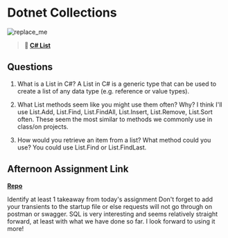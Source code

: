 # Dotnet Collections

![replace_me](https://codeworks.blob.core.windows.net/public/assets/img/illustrations/placeholder.svg)

> **📖 [C# List](https://codeworksacademy.com/fs-student-guide/resources/wk10/02-List-Methods)**

## Questions

1. What is a List in C#?
A List in C# is a generic type that can be used to create a list of any data type (e.g. reference or value types).

2. What List methods seem like you might use them often? Why?
I think I'll use List.Add, List.Find, List.FindAll, List.Insert, List.Remove, List.Sort often. These seem the most similar to methods we commonly use in class/on projects. 

3. How would you retrieve an item from a list? What method could you use?
You could use List.Find or List.FindLast. 

## Afternoon Assignment Link

**[Repo](https://github.com/JordanlDiaz/<ASSIGNMENT_REPO>)**

Identify at least 1 takeaway from today's assignment
Don't forget to add your transients to the startup file or else requests will not go through on postman or swagger. SQL is very interesting and seems relatively straight forward, at least with what we have done so far. I look forward to using it more!
